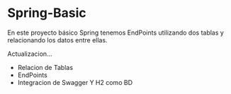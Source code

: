 # Spring-Basic
En este proyecto básico Spring tenemos EndPoints utilizando dos tablas y relacionando los datos entre ellas.

Actualizacion...
* Relacion de Tablas
* EndPoints
* Integracion de Swagger Y H2 como BD
